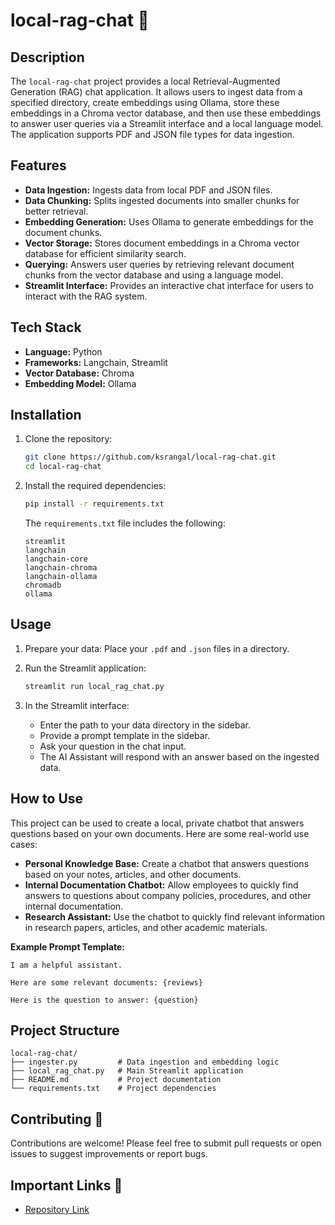# local-rag-chat 🤖

## Description
The `local-rag-chat` project provides a local Retrieval-Augmented Generation (RAG) chat application. It allows users to ingest data from a specified directory, create embeddings using Ollama, store these embeddings in a Chroma vector database, and then use these embeddings to answer user queries via a Streamlit interface and a local language model. The application supports PDF and JSON file types for data ingestion.

## Features
- **Data Ingestion:** Ingests data from local PDF and JSON files.
- **Data Chunking:** Splits ingested documents into smaller chunks for better retrieval.
- **Embedding Generation:** Uses Ollama to generate embeddings for the document chunks.
- **Vector Storage:** Stores document embeddings in a Chroma vector database for efficient similarity search.
- **Querying:** Answers user queries by retrieving relevant document chunks from the vector database and using a language model.
- **Streamlit Interface:** Provides an interactive chat interface for users to interact with the RAG system.

## Tech Stack
- **Language:** Python
- **Frameworks:** Langchain, Streamlit
- **Vector Database:** Chroma
- **Embedding Model:** Ollama

## Installation
1.  Clone the repository:

    ```bash
    git clone https://github.com/ksrangal/local-rag-chat.git
    cd local-rag-chat
    ```

2.  Install the required dependencies:

    ```bash
    pip install -r requirements.txt
    ```

    The `requirements.txt` file includes the following:

    ```text
    streamlit
    langchain
    langchain-core
    langchain-chroma
    langchain-ollama
    chromadb
    ollama
    ```

## Usage
1.  Prepare your data: Place your `.pdf` and `.json` files in a directory.
2.  Run the Streamlit application:

    ```bash
    streamlit run local_rag_chat.py
    ```

3.  In the Streamlit interface:

    -   Enter the path to your data directory in the sidebar.
    -   Provide a prompt template in the sidebar.
    -   Ask your question in the chat input.
    -   The AI Assistant will respond with an answer based on the ingested data.



## How to Use
This project can be used to create a local, private chatbot that answers questions based on your own documents. Here are some real-world use cases:

-   **Personal Knowledge Base:** Create a chatbot that answers questions based on your notes, articles, and other documents.
-   **Internal Documentation Chatbot:** Allow employees to quickly find answers to questions about company policies, procedures, and other internal documentation.
-   **Research Assistant:** Use the chatbot to quickly find relevant information in research papers, articles, and other academic materials.

**Example Prompt Template:**

```text
I am a helpful assistant.

Here are some relevant documents: {reviews}

Here is the question to answer: {question}
```

## Project Structure
```
local-rag-chat/
├── ingester.py         # Data ingestion and embedding logic
├── local_rag_chat.py   # Main Streamlit application
├── README.md           # Project documentation
└── requirements.txt    # Project dependencies
```

## Contributing 🙌
Contributions are welcome! Please feel free to submit pull requests or open issues to suggest improvements or report bugs.

## Important Links 🔗
-   [Repository Link](https://github.com/ksrangal/local-rag-chat)
